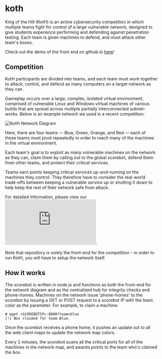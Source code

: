 # koth

King of the Hill (KotH) is an active cybersecurity competition in which multiple teams fight for control of a large vulnerable network, designed to give students experience performing and defending against penetration testing. Each team is given machines to defend, and must attack other team's boxes. 

Check out the demo of the front end on github.io [here](https://kkevsterrr.github.io/koth/index.html)! 

## Competition

KotH participants are divided into teams, and each team must work together to attack, control, and defend as many computers on a target network as they can. 

Gameplay occurs over a large, complex, isolated virtual environment, comprised of vulnerable Linux and Windows virtual machines of various builds that are spread across multiple partially interconnected subnet- works. Below is an example network we used in a recent competition: 

![KotH Network Diagram](http://koth.cs.umd.edu/koth-topology.png)

Here, there are four teams — Blue, Green, Orange, and Red — each of these teams must pivot repeatedly in order to reach many of the machines in the virtual environment. 

Each team's goal is to exploit as many vulnerable machines on the network as they can, claim them by calling out to the global scorebot, defend them from other teams, and protect their critical services. 

Teams earn points keeping critical services up-and-running on the machines they control. They therefore have to consider the real-world trade-offs between keeping a vulnerable service up or shutting it down to help keep the rest of their network safe from attack. 

For detailed information, please view our ![ASE 2018 paper](http://koth.cs.umd.edu/papers/koth_ase2018.pdf).

Note that repository is solely the front-end for the competition - in order to run KotH, you will have to setup the network itself.

## How it works

The scorebot is written in node.js and functions as both the front-end for the network diagram and as the centralized hub for integrity checks and phone-homes. Machines on the network issue 'phone-homes' to the scorebot by issuing a GET or POST request to a scorebot IP with the team color as the parameter. For example, to claim a machine:

```
# wget <SCOREBOTIP>:8000?team=blue
[!] Box claimed for team Blue.
```

Once the scorebot receives a phone home, it pushes an update out to all the web client maps to update the network map colors. 

Every 2 minutes, the scorebot scans all the critical ports for all of the machines in the network map, and awards points to the team who's claimed the box.



